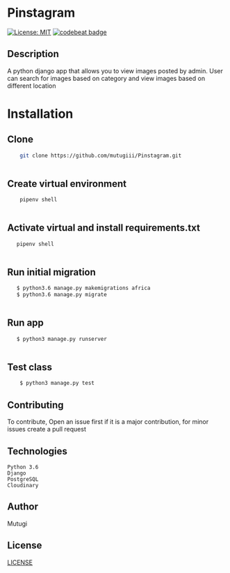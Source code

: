 # Pinstagram

[![License: MIT](https://img.shields.io/badge/License-MIT-yellow.svg)](https://opensource.org/licenses/MIT)
[![codebeat badge](https://codebeat.co/badges/6a3882fb-b3d0-4567-8cb5-ec35be65d079)](https://codebeat.co/projects/github-com-mutugiii-pinstagram-master)

## Description
A python django app that allows you to view images posted by admin. User can search for images based on category and view images based on different location


# Installation

## Clone
    
```bash
    git clone https://github.com/mutugiii/Pinstagram.git
    
```
##  Create virtual environment
```bash
    pipenv shell
    
```
## Activate virtual and install requirements.txt
```bash
   pipenv shell
    
```
## Run initial migration
```bash
   $ python3.6 manage.py makemigrations africa
   $ python3.6 manage.py migrate
    
```


## Run app
```bash
   $ python3 manage.py runserver
    
```

## Test class

```bash
    $ python3 manage.py test
```


## Contributing

To contribute, Open an issue first if it is a major contribution, for minor issues create a pull request

## Technologies
    Python 3.6
    Django
    PostgreSQL
    Cloudinary

## Author
Mutugi


## License
[LICENSE](LICENSE)



